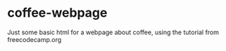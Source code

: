 # coffee-webpage
Just some basic html for a webpage about coffee, using the tutorial from freecodecamp.org
